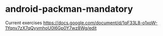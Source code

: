 # android-packman-mandatory
Current exercises https://docs.google.com/document/d/1qF33L8-o1xoW-1Yqnv7zX7qQyvmhoU0l6Gp0Y7wz8Wg/edit

